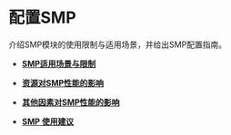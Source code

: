 # 配置SMP<a name="ZH-CN_TOPIC_0000001131728809"></a>

介绍SMP模块的使用限制与适用场景，并给出SMP配置指南。

-   **[SMP适用场景与限制](SMP适用场景与限制.md)**  

-   **[资源对SMP性能的影响](资源对SMP性能的影响.md)**  

-   **[其他因素对SMP性能的影响](其他因素对SMP性能的影响.md)**  

-   **[SMP 使用建议](SMP-使用建议.md)**  


